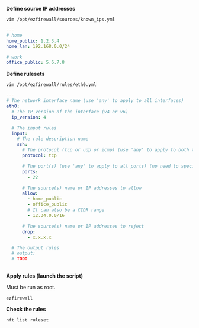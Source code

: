 

**Define source IP addresses**

```shell
vim /opt/ezfirewall/sources/known_ips.yml
```

```yaml
---
# home
home_public: 1.2.3.4
home_lan: 192.168.0.0/24

# work
office_public: 5.6.7.8
```

**Define rulesets**

```shell
vim /opt/ezfirewall/rules/eth0.yml
```


```yaml
---
# The network interface name (use 'any' to apply to all interfaces)
eth0:
  # The IP version of the interface (v4 or v6)
  ip_version: 4

  # The input rules
  input:
    # The rule description name
    ssh:
      # The protocol (tcp or udp or icmp) (use 'any' to apply to both tcp and udp)
      protocol: tcp

      # The port(s) (use 'any' to apply to all ports) (no need to specify the ports for icmp)
      ports:
        - 22

      # The source(s) name or IP addresses to allow
      allow:
        - home_public
        - office_public
        # It can also be a CIDR range
        - 12.34.0.0/16

      # The source(s) name or IP addresses to reject
      drop:
        - x.x.x.x

  # The output rules
  # output:
  # TODO
    
```

**Apply rules (launch the script)**

Must be run as root.

```shell
ezfirewall
```

**Check the rules**

```shell
nft list ruleset
```
